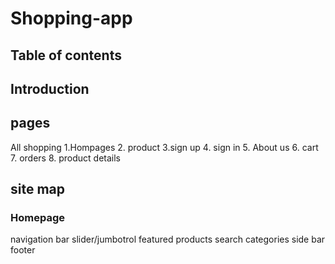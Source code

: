 # Shopping-app

## Table of contents

## Introduction

## pages

All shopping
1.Hompages
 2. product
 3.sign up 
 4. sign in
 5. About us 
 6. cart 
 7.  orders 
 8.  product details

## site map

### Homepage

navigation bar
slider/jumbotrol
featured products
search
categories side bar
footer
